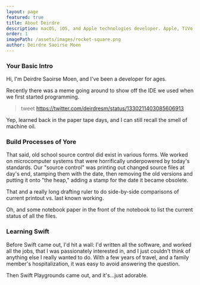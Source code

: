 ```yaml
---
layout: page
featured: true
title: About Deirdre
description: macOS, iOS, and Apple technologies developer. Apple, TiVo, Be, Synclavier alum.
order: 1
imagePath: /assets/images/rocket-square.png
author: Deirdre Saoirse Moen
---
```

### Your Basic Intro

Hi, I'm Deirdre Saoirse Moen, and I've been a developer for ages.

Recently there was a meme going around to show off the IDE we used when we first started programming.

> tweet https://twitter.com/deirdresm/status/1330211403085606913

Yep, learned back in the paper tape days, and I can still recall the smell of machine oil.

### Build Processes of Yore

That said, old school source control did exist in various forms. We worked on microcomputer systems that were horrifically underpowered by today's standards. Our "source control" was printing out changed source files at day's end, stamping them with the date, then removing the old versions and putting it onto "the heap," adding a stamp for the date it became obsolete.

That and a really long drafting ruler to do side-by-side comparisons of current printout vs. last known working.

Oh, and some notebook paper in the front of the notebook to list the current status of all the files.

### Learning Swift

Before Swift came out, I'd hit a wall: I'd written all the software, and worked all the jobs, that I was passionately interested in, and I just couldn't think of anything else I really wanted to do. With a few years of travel, and a family member's hospitalization, it was easy to avoid answering the question.

Then Swift Playgrounds came out, and it's…just adorable.


